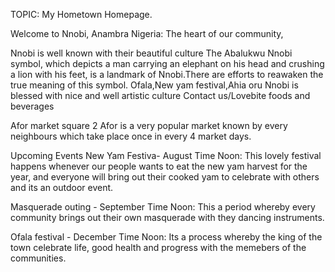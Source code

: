 TOPIC: My Hometown Homepage.

Welcome to Nnobi, Anambra Nigeria:
The heart of our community,

Nnobi is well known with their beautiful culture
The Abalukwu Nnobi symbol, which depicts a man carrying an elephant on his head and crushing a lion with his feet,                                                                         is a landmark of Nnobi.There are efforts to reawaken the true meaning of this symbol.
Ofala,New yam festival,Ahia oru
Nnobi is blessed with nice and well artistic culture
Contact us/Lovebite foods and beverages

Afor market square 2
Afor is a very popular market known by every neighbours which take place once in every 4 market days.

Upcoming Events
 New Yam Festiva- August Time Noon: This lovely festival happens whenever our people wants to eat the new yam harvest for the year,                                                           and everyone will bring out their cooked yam to celebrate with others and its an outdoor event.

Masquerade outing - September Time Noon: This a period whereby every community brings out their own masquerade with they dancing instruments.

Ofala festival - December Time Noon: Its a process whereby the king of the town celebrate life, good health and progress with the memebers of the communities. 





